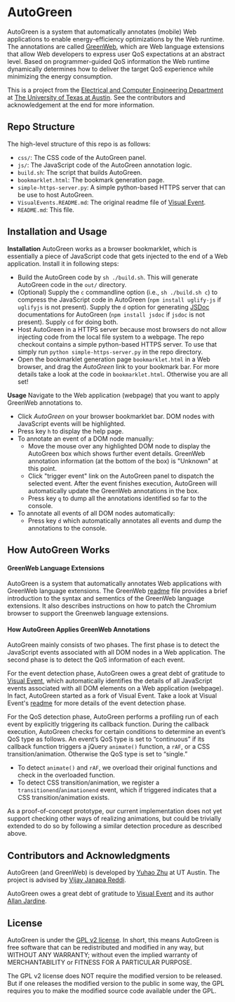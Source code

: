 # AutoGreen

AutoGreen is a system that automatically annotates (mobile) Web applications to enable energy-efficiency optimizations by the Web runtime. The annotations are called [GreenWeb](GreenWeb.md), which are Web language extensions that allow Web developers to express user QoS expectations at an abstract level. Based on programmer-guided QoS information the Web runtime dynamically determines how to deliver the target QoS experience while minimizing the energy consumption.

This is a project from the [Electrical and Computer Engineering Department](http://www.ece.utexas.edu/) at [The University of Texas at Austin](http://www.utexas.edu/). See the contributors and acknowledgement at the end for more information.

## Repo Structure

The high-level structure of this repo is as follows:

* `css/`: The CSS code of the AutoGreen panel.
* `js/`: The JavaScript code of the AutoGreen annotation logic.
* `build.sh`: The script that builds AutoGreen.
* `bookmarklet.html`: The bookmark generation page.
* `simple-https-server.py`: A simple python-based HTTPS server that can be use to host AutoGreen.
* `VisualEvents.README.md`: The original readme file of [Visual Event](https://github.com/DataTables/VisualEvent).
* `README.md`: This file.

## Installation and Usage

**Installation** AutoGreen works as a browser bookmarklet, which is essentially a piece of JavaScript code that gets injected to the end of a Web application. Install it in following steps:
* Build the AutoGreen code by `sh ./build.sh`. This will generate AutoGreen code in the `out/` directory.
* (Optional) Supply the `c` commandline option (i.e., `sh ./build.sh c`) to compress the JavaScript code in AutoGreen (`npm install uglify-js` if `uglifyjs` is not present). Supply the `d` option for generating [JSDoc](http://usejsdoc.org/) documentations for AutoGreen (`npm install jsdoc` if `jsdoc` is not present). Supply `cd` for doing both.
* Host AutoGreen in a HTTPS server because most browsers do not allow injecting code from the local file system to a webpage. The repo checkout contains a simple python-based HTTPS server. To use that simply run `python simple-https-server.py` in the repo directory.
* Open the bookmarklet generation page `bookmarklet.html` in a Web browser, and drag the *AutoGreen* link to your bookmark bar. For more details take a look at the code in `bookmarklet.html`. Otherwise you are all set!

**Usage** Navigate to the Web application (webpage) that you want to apply GreenWeb annotations to.
* Click *AutoGreen* on your browser bookmarklet bar. DOM nodes with JavaScript events will be highlighted.
* Press key `h` to display the help page.
* To annotate an event of a DOM node manually:
  * Move the mouse over any highlighted DOM node to display the AutoGreen box which shows further event details. GreenWeb annotation information (at the bottom of the box) is "Unknown" at this point.
  * Click "trigger event" link on the AutoGreen panel to dispatch the selected event. After the event finishes execution, AutoGreen will automatically update the GreenWeb annotations in the box.
  * Press key `q` to dump all the annotations identified so far to the console.
* To annotate all events of all DOM nodes automatically:
  * Press key `d` which automatically annotates all events and dump the annotations to the console.

## How AutoGreen Works

#### GreenWeb Language Extensions

AutoGreen is a system that automatically annotates Web applications with GreenWeb language extensions. The GreenWeb [readme](GreenWeb.md) file provides a brief introduction to the syntax and sementics of the GreenWeb language extensions. It also describes instructions on how to patch the Chromium browser to support the Greenweb language extensions.

#### How AutoGreen Applies GreenWeb Annotations

AutoGreen mainly consists of two phases. The first phase is to detect the JavaScript events associated with all DOM nodes in a Web application. The second phase is to detect the QoS information of each event.

For the event detection phase, AutoGreen owes a great debt of gratitude to <a href="https://github.com/DataTables/VisualEvent">Visual Event</a>, which automatically identifies the details of all JavaScript events associated with all DOM elements on a Web application (webpage). In fact, AutoGreen started as a fork of Visual Event. Take a look at Visual Event's [readme](VisualEvents.README.md) for more details of the event detection phase.

For the QoS detection phase, AutoGreen performs a profiling run of each event by explicitly triggering its callback function. During the callback execution, AutoGreen checks for certain conditions to determine an event’s QoS type as follows. An event’s QoS type is set to “continuous” if its callback function triggers a jQuery `animate()` function, a `rAF`, or a CSS transition/animation. Otherwise the QoS type is set to “single.”
* To detect `animate()` and `rAF`, we overload their original functions and check in the overloaded function.
* To detect CSS transition/animation, we register a `transitionend`/`animationend` event, which if triggered indicates that a CSS transition/animation exists.

As a proof-of-concept prototype, our current implementation does not yet support checking other ways of realizing animations, but could be trivially extended to do so by following a similar detection procedure as described above.

## Contributors and Acknowledgments

AutoGreen (and GreenWeb) is developed by [Yuhao Zhu](http://yuhaozhu.com/) at UT Austin. The project is advised by [Vijay Janapa Reddi](http://3nity.io/~vj/).

AutoGreen owes a great debt of gratitude to [Visual Event](https://github.com/DataTables/VisualEvent) and its author [Allan Jardine](http://sprymedia.co.uk/about).

## License

AutoGreen is under the [GPL v2 license](http://www.gnu.org/licenses/old-licenses/gpl-2.0.en.html). In short, this means AutoGreen is free software that can be redistributed and modified in any way, but WITHOUT ANY WARRANTY; without even the implied warranty of MERCHANTABILITY or FITNESS FOR A PARTICULAR PURPOSE.

The GPL v2 license does NOT require the modified version to be released. But if one releases the modified version to the public in some way, the GPL requires you to make the modified source code available under the GPL.

